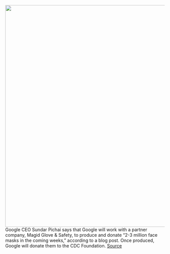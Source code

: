 <img src='https://cdn.vox-cdn.com/thumbor/hsDh5gjdwaKTHNsBOSCvkGknoCI=/0x0:2040x1360/1200x800/filters:focal(857x517:1183x843)/cdn.vox-cdn.com/uploads/chorus_image/image/66565418/acastro_180427_1777_0001.0.jpg' width='700px' /><br/>
Google CEO Sundar Pichai says that Google will work with a partner company, Magid Glove & Safety, to produce and donate “2-3 million face masks in the coming weeks,” according to a blog post. Once produced, Google will donate them to the CDC Foundation.
<a href='https://www.theverge.com/2020/3/27/21197085/google-covid-19-coronavirus-ad-grants-loans-face-masks-cdc'> Source <a/>